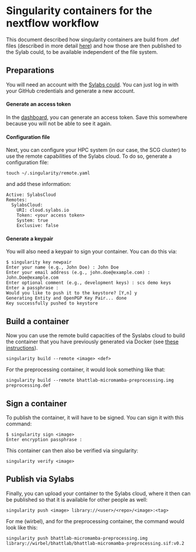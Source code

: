 # Singularity containers for the nextflow workflow

This document described how singularity containers are build from .def files (described 
in more detail [here](https://github.com/bhattlab/bhattlab_workflows/tree/master/containers/preprocessing))
and how those are then published to the Sylab could, to be available independent of the
file system.

## Preparations

You will need an account with the [Sylabs could](https://cloud.sylabs.io/). You can just log in with your
GitHub credentials and generate a new account.

#### Generate an access token

In the [dashboard](https://cloud.sylabs.io/dashboard), you can generate an access token. Save this somewhere
because you will not be able to see it again.

#### Configuration file

Next, you can configure your HPC system (in our case, the SCG cluster) to use the remote capabilities
of the Sylabs cloud. To do so, generate a configuration file:
```
touch ~/.singularity/remote.yaml
```
and add these information:
```
Active: SylabsCloud
Remotes:
  SylabsCloud:
    URI: cloud.sylabs.io
    Token: <your access token>
    System: true
    Exclusive: false
```

#### Generate a keypair

You will also need a keypair to sign your container. You can do this via:
```
$ singularity key newpair
Enter your name (e.g., John Doe) : John Doe
Enter your email address (e.g., john.doe@example.com) : John.Doe@example.com
Enter optional comment (e.g., development keys) : scs demo keys
Enter a passphrase :
Would you like to push it to the keystore? [Y,n] y
Generating Entity and OpenPGP Key Pair... done
Key successfully pushed to keystore
```

## Build a container

Now you can use the remote build capacities of the Syslabs cloud to build the container that you have
previously generated via Docker 
(see [these instructions](https://github.com/bhattlab/bhattlab_workflows/tree/master/containers/preprocessing)).

```
singularity build --remote <image> <def>
```
For the preprocessing container, it would look something like that:
```
singularity build --remote bhattlab-micromamba-preprocessing.img preprocessing.def
```

## Sign a container

To publish the container, it will have to be signed. You can sign it with this command:
```
$ singularity sign <image>
Enter encryption passphrase :
```
This container can then also be verified via singularity:
```
singularity verify <image>
```

## Publish via Sylabs

Finally, you can upload your container to the Sylabs cloud, where it then can be published so that it is
available for other people as well:

```
singularity push <image> library://<user>/<repo>/<image>:<tag>
```


For me (wirbel), and for the preprocessing container, the command would look like this:
```
singularity push bhattlab-micromamba-preprocessing.img library://wirbel/bhattlab/bhattlab-micromamba-preprocessing.sif:v0.2
```


